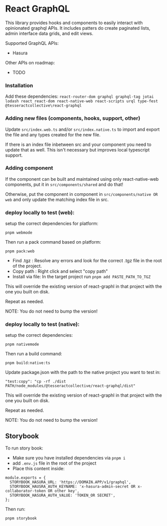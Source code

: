 # React GraphQL

This library provides hooks and components to easily interact with opinionated graphql APIs. It includes patters do create paginated lists, admin interface data grids, and edit views.

Supported GraphQL APIs:
- Hasura

Other APIs on roadmap:
- TODO

### Installation

Add these dependencies: `react-router-dom graphql graphql-tag jotai lodash react react-dom react-native-web react-scripts urql type-fest @tesseractcollective\react-graphql`

### Adding new files (components, hooks, support, other)

Update `src/index.web.ts` and/or `src/index.native.ts` to import and export the file and any types created for the new file.

If there is an index file inbetween src and your component you need to update that as well. This isn't necessary but improves local typescript support.

### Adding component

If the component can be built and maintained using only react-native-web components, put it in `src/components/shared` and do that!

Otherwise, put the component in component in `src/components/native OR web` and only update the matching index file in src.


### deploy locally to test (web):

setup the correct dependencies for platform:
```
pnpm webmode
```

Then run a pack command based on platform:
```
pnpm pack:web
```

* Find .tgz : Resolve any errors and look for the correct .tgz file in the root of the project.
* Copy path : Right click and select "copy path"
* Install via file: In the target project run `pnpm add PASTE_PATH_TO_TGZ`

This will override the existing version of react-graphl in that project with the one you built on disk.

Repeat as needed.

NOTE: You do not need to bump the version!

### deploy locally to test (native):

setup the correct dependencies:
```
pnpm nativemode
```

Then run a build command:
```
pnpm build:native:ts
```

Update package.json with the path to the native project you want to test in:
```
"test:copy": "cp -rf ./dist PATH/node_modules/@tesseractcollective/react-graphql/dist"
```


This will override the existing version of react-graphl in that project with the one you built on disk.

Repeat as needed.

NOTE: You do not need to bump the version!

## Storybook

To run story book:

* Make sure you have installed dependencies via `pnpm i`
* add `.env.js` file in the root of the project
* Place this content inside:

```
module.exports = {
  STORYBOOK_HASURA_URL: 'https://DOMAIN.APP/v1/graphql',
  STORYBOOK_HAUSRA_AUTH_KEYNAME: 'x-hasura-admin-secret OR x-collaborator-token OR other key',
  STORYBOOK_HASURA_AUTH_VALUE: 'TOKEN_OR SECRET',
};
```

Then run:

`pnpm storybook`